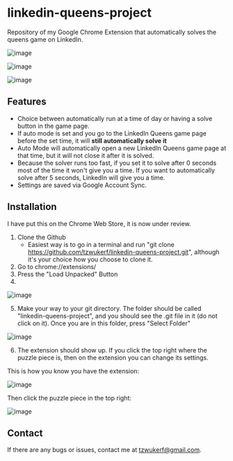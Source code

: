 # linkedin-queens-project
Repository of my Google Chrome Extension that automatically solves the queens game on LinkedIn.

![image](https://github.com/tzwukerf/linkedin-queens-project/assets/77770175/879b0308-90d7-4945-8963-f1d5b71d8b69)

![image](https://github.com/tzwukerf/linkedin-queens-project/assets/77770175/c333a57e-416b-4f54-bb9f-fc501739c93d)

![image](https://github.com/tzwukerf/linkedin-queens-project/assets/77770175/9699e94f-27c4-4e7c-b70f-8cbe24248a50)



## Features

- Choice between automatically run at a time of day or having a solve button in the game page.
- If auto mode is set and you go to the LinkedIn Queens game page before the set time, it will **still automatically solve it**
- Auto Mode will automatically open a new LinkedIn Queens game page at that time, but it will not close it after it is solved.
- Because the solver runs too fast, if you set it to solve after 0 seconds most of the time it won't give you a time. If you want to automatically solve after 5 seconds, LinkedIn will give you a time.
- Settings are saved via Google Account Sync.

## Installation

I have put this on the Chrome Web Store, it is now under review.

1. Clone the Github
   - Easiest way is to go in a terminal and run "git clone https://github.com/tzwukerf/linkedin-queens-project.git", although it's your choice how you choose to clone it.
2. Go to chrome://extensions/
3. Press the "Load Unpacked" Button
4. 
 ![image](https://github.com/tzwukerf/linkedin-queens-project/assets/77770175/3d814649-c1dc-45eb-93d3-75724ca69c21)

5. Make your way to your git directory. The folder should be called "linkedin-queens-project", and you should see the .git file in it (do not click on it). Once you are in this folder, press "Select Folder"

![image](https://github.com/tzwukerf/linkedin-queens-project/assets/77770175/0e912940-f44a-4c9e-a335-0857de50238f)

6. The extension should show up. If you click the top right where the puzzle piece is, then on the extension you can change its settings.

This is how you know you have the extension:

![image](https://github.com/tzwukerf/linkedin-queens-project/assets/77770175/bcb7521b-24ed-4e3c-a27a-be1583694893)

Then click the puzzle piece in the top right:

![image](https://github.com/tzwukerf/linkedin-queens-project/assets/77770175/00e4ff8b-96bd-4a5f-9872-6ce6ece3aa58)

## Contact

If there are any bugs or issues, contact me at tzwukerf@gmail.com.
